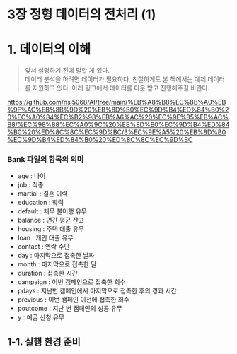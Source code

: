 # 3장 정형 데이터의 전처리 (1)

# 1. 데이터의 이해

> 앞서 설명하기 전에 말할 게 있다.       
> 데이터 분석을 하려면 데이터가 필요하다.
> 친절하게도 본 책에서는 예제 데이터를 지원하고 있다.
> 아래 링크에서 데이터를 다운 받고 진행해주길 바란다.

https://github.com/nsj5068/AI/tree/main/%EB%A8%B8%EC%8B%A0%EB%9F%AC%EB%8B%9D%20%EB%8D%B0%EC%9D%B4%ED%84%B0%20%EC%A0%84%EC%B2%98%EB%A6%AC%20%EC%9E%85%EB%AC%B8/%EC%98%88%EC%A0%9C%20%EB%8D%B0%EC%9D%B4%ED%84%B0%20%ED%8C%8C%EC%9D%BC/3%EC%9E%A5%20%EB%8D%B0%EC%9D%B4%ED%84%B0%20%ED%8C%8C%EC%9D%BC

### Bank 파일의 항목의 의미
* age : 나이
* job : 직종
* martial : 결혼 이력
* education : 학력
* default : 채무 불이행 유무
* balance : 연간 평균 잔고
* housing : 주택 대출 유무
* loan : 개인 대출 유무
* contact : 연락 수단
* day : 마지막으로 접촉한 날짜
* month : 마지막으로 접촉한 달
* duration : 접촉한 시간
* campaign : 이번 캠페인으로 접촉한 회수
* pdays : 지난번 캠페인에서 마지막으로 접촉한 후의 경과 시간
* previous : 이번 캠페인 이전에 접촉한 회수
* poutcome : 지난 번 캠페인의 성공 유무
* y : 예금 신청 유무

## 1-1. 실행 환경 준비


